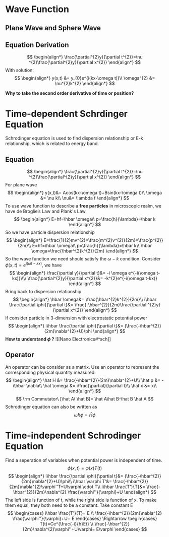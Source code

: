 # Wave Function
## Plane Wave and Sphere Wave
## Equation Derivation
$$
\begin{align*}
\frac{\partial^{2}y}{\partial t^{2}}=\nu ^{2}\frac{\partial^{2}y}{\partial x^{2}}
\end{align*}
$$
With solution:
$$
\begin{align*}
y(x,t) &= y_{0}e^{i(kx-\omega t)}\\
\omega^{2} &= \nu^{2}k^{2}
\end{align*}
$$

**Why to take the second order derivative of time or position?**

# Time-dependent Schrdinger Equation
Schrodinger equation is used to find dispersion relationship or E-k relationship, which is related to energy band.
## Equation
$$
\begin{align*}
\frac{\partial^{2}y}{\partial t^{2}}=\nu ^{2}\frac{\partial^{2}y}{\partial x^{2}}
\end{align*}
$$
For plane wave
$$
\begin{align*}
y(x,t)&= Acos(kx-\omega t)+Bsin(kx-\omega t)\\
\omega &= \nu k\\
\nu&= \lambda f  
\end{align*}
$$
To use wave function to describe a **free particles** in microscopic realm, we have de Broglie’s Law and Plank's Law
$$
\begin{align*}
E=hf=\hbar \omega\\
p=\frac{h}{\lambda}=\hbar k
\end{align*}
$$
So we have particle dispersion relationship
$$
\begin{align*}
E=\frac{1}{2}mv^{2}=\frac{m^{2}v^{2}}{2m}=\frac{p^{2}}{2m}\\
E=hf=\hbar \omega\\
p=\frac{h}{\lambda}=\hbar k\\
\hbar \omega=\frac{\hbar^{2}k^{2}}{2m}
\end{align*}
$$
So the wave function we need should satisfy the $\omega-k$ condition.
Consider $\phi(x,t)=e^{i(\omega t-kx)}$, we have
$$
\begin{align*}
\frac{\partial y}{\partial t}&= -i \omega e^{-i(\omega t-kx)}\\\\
\frac{\partial^{2}y}{\partial x^{2}}&= -k^{2}e^{-i(\omega t-kx)}
\end{align*}
$$
Bring back  to dispersion relationship
$$
\begin{align*}
\hbar \omega&= \frac{\hbar^{2}k^{2}}{2m}\\
i\hbar \frac{\partial \phi}{\partial t}&= \frac{-\hbar^{2}}{2m}\frac{\partial ^{2}y}{\partial x^{2}}
\end{align*}
$$
If consider particle in 3-dimension with electrostatic potential power
$$
\begin{align*}
i\hbar \frac{\partial \phi}{\partial t}&= (\frac{-\hbar^{2}}{2m}\nabla^{2}+U)\phi
\end{align*}
$$
**How to understand $\phi$ ?**
![[Nano Electronics#^sch]]
## Operator
An operator can be consider as a matrix.
Use an operator to represent the corresponding physical quantity measured.
$$
\begin{align*}
\hat H &= \frac{-\hbar^{2}}{2m}\nabla^{2}+U\\
\hat p &= -i\hbar \nabla\\
\hat \omega &= i\frac{\partial}{\partial t}\\
\hat x &= x\\
\end{align*}
$$
$$
\rm Commutator\ [\hat A\ \hat B]= \hat A\hat B-\hat B \hat A
$$
Schrodinger equation can also be written as 
$$
\hat \omega\hbar \phi=\hat H \phi
$$
# Time-independent Schrodinger Equation
Find a seperation of variables when potential power is independent of time.
$$
\phi(x,t)=\varphi (x) T(t)
$$
$$
\begin{align*}
i\hbar \frac{\partial \phi}{\partial t}&= (\frac{-\hbar^{2}}{2m}\nabla^{2}+U)\phi\\
i\hbar \varphi T'&= \frac{-\hbar^{2}}{2m}\nabla^{2}\varphi''T+U\varphi \cdot T\\
i\hbar \frac{T'}{T}&= \frac{-\hbar^{2}}{2m}\nabla^{2} \frac{\varphi''}{\varphi}+U
\end{align*}
$$
The left side is function of t, while the right side is function of x. To make them equal, they both need to be a constant.
Take constant E
$$
\begin{cases}
i\hbar \frac{T'}{T}= E \\
\frac{-\hbar^{2}}{2m}\nabla^{2} \frac{\varphi''}{\varphi}+U= E
\end{cases}
\Rightarrow
\begin{cases}
T(t)=Ce^{\frac{-i}{h}Et} \\
\frac{-\hbar^{2}}{2m}\nabla^{2}\varphi''+U\varphi= E\varphi
\end{cases}
$$




